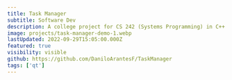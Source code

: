 ```yaml
---
title: Task Manager
subtitle: Software Dev
description: A college project for CS 242 (Systems Programming) in C++. It has all the basic features you would expect from a task manager like viewing and killing processes, monitoring system stats and the file system.
image: projects/task-manager-demo-1.webp
lastUpdated: 2022-09-29T15:05:00.000Z
featured: true
visibility: visible
github: https://github.com/DaniloArantesF/TaskManager
tags: ['qt']
---
```

